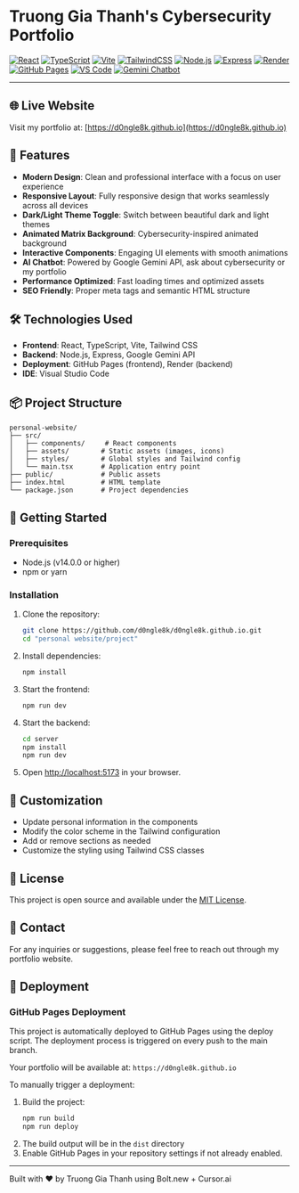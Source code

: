 # Truong Gia Thanh's Cybersecurity Portfolio

[![React](https://img.shields.io/badge/React-20232A?style=for-the-badge&logo=react&logoColor=61DAFB)](https://react.dev/) 
[![TypeScript](https://img.shields.io/badge/TypeScript-007ACC?style=for-the-badge&logo=typescript&logoColor=white)](https://www.typescriptlang.org/) 
[![Vite](https://img.shields.io/badge/Vite-646CFF?style=for-the-badge&logo=vite&logoColor=FFD62E)](https://vitejs.dev/) 
[![TailwindCSS](https://img.shields.io/badge/Tailwind_CSS-38B2AC?style=for-the-badge&logo=tailwind-css&logoColor=white)](https://tailwindcss.com/) 
[![Node.js](https://img.shields.io/badge/Node.js-339933?style=for-the-badge&logo=nodedotjs&logoColor=white)](https://nodejs.org/) 
[![Express](https://img.shields.io/badge/Express-000000?style=for-the-badge&logo=express&logoColor=white)](https://expressjs.com/) 
[![Render](https://img.shields.io/badge/Backend-Render-46E3B7?style=for-the-badge&logo=render&logoColor=white)](https://render.com/) 
[![GitHub Pages](https://img.shields.io/badge/Frontend-GitHub_Pages-222?style=for-the-badge&logo=githubpages&logoColor=white)](https://pages.github.com/) 
[![VS Code](https://img.shields.io/badge/IDE-VS_Code-007ACC?style=for-the-badge&logo=visualstudiocode&logoColor=white)](https://code.visualstudio.com/) 
[![Gemini Chatbot](https://img.shields.io/badge/AI-Gemini_Chatbot-00C896?style=for-the-badge&logo=google&logoColor=white)](https://ai.google.dev/)

---

## 🌐 Live Website
Visit my portfolio at: [https://d0ngle8k.github.io](https://d0ngle8k.github.io)

## 🚀 Features

- **Modern Design**: Clean and professional interface with a focus on user experience
- **Responsive Layout**: Fully responsive design that works seamlessly across all devices
- **Dark/Light Theme Toggle**: Switch between beautiful dark and light themes
- **Animated Matrix Background**: Cybersecurity-inspired animated background
- **Interactive Components**: Engaging UI elements with smooth animations
- **AI Chatbot**: Powered by Google Gemini API, ask about cybersecurity or my portfolio
- **Performance Optimized**: Fast loading times and optimized assets
- **SEO Friendly**: Proper meta tags and semantic HTML structure

## 🛠️ Technologies Used

- **Frontend**: React, TypeScript, Vite, Tailwind CSS
- **Backend**: Node.js, Express, Google Gemini API
- **Deployment**: GitHub Pages (frontend), Render (backend)
- **IDE**: Visual Studio Code

## 📦 Project Structure

```
personal-website/
├── src/
│   ├── components/     # React components
│   ├── assets/        # Static assets (images, icons)
│   ├── styles/        # Global styles and Tailwind config
│   └── main.tsx       # Application entry point
├── public/            # Public assets
├── index.html         # HTML template
└── package.json       # Project dependencies
```

## 🚀 Getting Started

### Prerequisites
- Node.js (v14.0.0 or higher)
- npm or yarn

### Installation

1. Clone the repository:
   ```bash
   git clone https://github.com/d0ngle8k/d0ngle8k.github.io.git
   cd "personal website/project"
   ```
2. Install dependencies:
   ```bash
   npm install
   ```
3. Start the frontend:
   ```bash
   npm run dev
   ```
4. Start the backend:
   ```bash
   cd server
   npm install
   npm run dev
   ```
5. Open [http://localhost:5173](http://localhost:5173) in your browser.

## 🎨 Customization
- Update personal information in the components
- Modify the color scheme in the Tailwind configuration
- Add or remove sections as needed
- Customize the styling using Tailwind CSS classes

## 📝 License
This project is open source and available under the [MIT License](LICENSE).

## 👤 Contact
For any inquiries or suggestions, please feel free to reach out through my portfolio website.

## 🚀 Deployment

### GitHub Pages Deployment
This project is automatically deployed to GitHub Pages using the deploy script. The deployment process is triggered on every push to the main branch.

Your portfolio will be available at: `https://d0ngle8k.github.io`

To manually trigger a deployment:
1. Build the project:
   ```bash
   npm run build
   npm run deploy
   ```
2. The build output will be in the `dist` directory
3. Enable GitHub Pages in your repository settings if not already enabled.

---

Built with ❤️ by Truong Gia Thanh using Bolt.new + Cursor.ai
